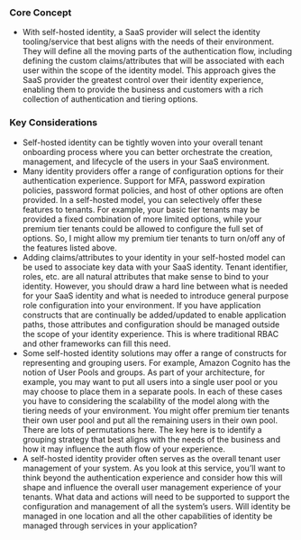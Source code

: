### Core Concept
* With self-hosted identity, a SaaS provider will select the identity tooling/service that best aligns with the needs of their environment. They will define all the moving parts of the authentication flow, including defining the custom claims/attributes that will be associated with each user within the scope of the identity model. This approach gives the SaaS provider the greatest control over their identity experience, enabling them to provide the business and customers with a rich collection of authentication and tiering options.

### Key Considerations
* Self-hosted identity can be tightly woven into your overall tenant onboarding process where you can better orchestrate the creation, management, and lifecycle of the users in your SaaS environment. 
* Many identity providers offer a range of configuration options for their authentication experience. Support for MFA, password expiration policies, password format policies, and host of other options are often provided. In a self-hosted model, you can selectively offer these features to tenants. For example, your basic tier tenants may be provided a fixed combination of more limited options, while your premium tier tenants could be allowed to configure the full set of options. So, I might allow my premium tier tenants to turn on/off any of the features listed above.
* Adding claims/attributes to your identity in your self-hosted model can be used to associate key data with your SaaS identity. Tenant identifier, roles, etc. are all natural attributes that make sense to bind to your identity. However, you should draw a hard line between what is needed for your SaaS identity and what is needed to introduce general purpose role configuration into your environment. If you have application constructs that are continually be added/updated to enable application paths, those attributes and configuration should be managed outside the scope of your identity experience. This is where traditional RBAC and other frameworks can fill this need.
* Some self-hosted identity solutions may offer a range of constructs for representing and grouping users. For example, Amazon Cognito has the notion of User Pools and groups. As part of your architecture, for example, you may want to put all users into a single user pool or you may choose to place them in a separate pools. In each of these cases you have to considering the scalability of the model along with the tiering needs of your environment. You might offer premium tier tenants their own user pool and put all the remaining users in their own pool. There are lots of permutations here. The key here is to identify a grouping strategy that best aligns with the needs of the business and how it may influence the auth flow of your experience.
* A self-hosted identity provider often serves as the overall tenant user management of your system. As you look at this service, you’ll want to think beyond the authentication experience and consider how this will shape and influence the overall user management experience of your tenants. What data and actions will need to be supported to support the configuration and management of all the system’s users. Will identity be managed in one location and all the other capabilities of identity be managed through services in your application?





